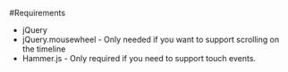 #Requirements

* jQuery
* jQuery.mousewheel - Only needed if you want to support scrolling on the timeline
* Hammer.js - Only required if you need to support touch events.